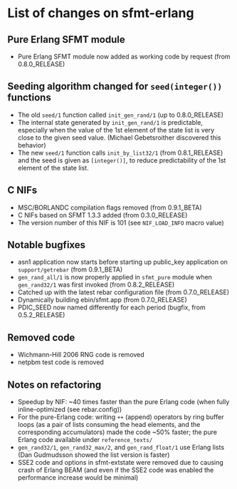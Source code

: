 # List of changes on sfmt-erlang

## Pure Erlang SFMT module

* Pure Erlang SFMT module now added as working code by request (from 0.8.0\_RELEASE)

## Seeding algorithm changed for `seed(integer())` functions

* The old `seed/1` function called `init_gen_rand/1` (up to 0.8.0\_RELEASE)
* The internal state generated by `init_gen_rand/1` is predictable,
  especially when the value of the 1st element of the state list is
  very close to the given seed value. 
  (Michael Gebetsroither discovered this behavior)
* The new `seed/1` function calls `init_by_list32/1` (from 0.8.1\_RELEASE)
  and the seed is given as `[integer()]`,
  to reduce predictability of the 1st element of the state list.

## C NIFs

* MSC/BORLANDC compilation flags removed (from 0.9.1\_BETA)
* C NIFs based on SFMT 1.3.3 added (from 0.3.0\_RELEASE)
* The version number of this NIF is 101 (see `NIF_LOAD_INFO` macro value)

## Notable bugfixes

* asn1 application now starts before starting up public\_key application on `support/getrebar` (from 0.9.1\_BETA)
* `gen_rand_all/1` is now properly applied in `sfmt_pure` module when `gen_rand32/1` was first invoked (from 0.8.2\_RELEASE)
* Catched up with the latest rebar configuration file (from 0.7.0\_RELEASE)
* Dynamically building ebin/sfmt.app (from 0.7.0\_RELEASE)
* PDIC\_SEED now named differently for each period (bugfix, from 0.5.2\_RELEASE)

## Removed code

* Wichmann-Hill 2006 RNG code is removed
* netpbm test code is removed

## Notes on refactoring

* Speedup by NIF: ~40 times faster than the pure Erlang code
  (when fully inline-optimized (see rebar.config))
* For the pure-Erlang code: writing `++` (append) operators by ring buffer loops
  (as a pair of lists consuming the head elements, and the corresponding accumulators)
  made the code ~50% faster; the pure Erlang code available under `reference_texts/`
* `gen_rand32/1`, `gen_rand32_max/2`, and `gen_rand_float/1` use Erlang lists 
  (Dan Gudmudsson showed the list version is faster)
* SSE2 code and options in sfmt-extstate were removed due to causing crash of Erlang BEAM
  (and even if the SSE2 code was enabled the performance increase would be minimal)
